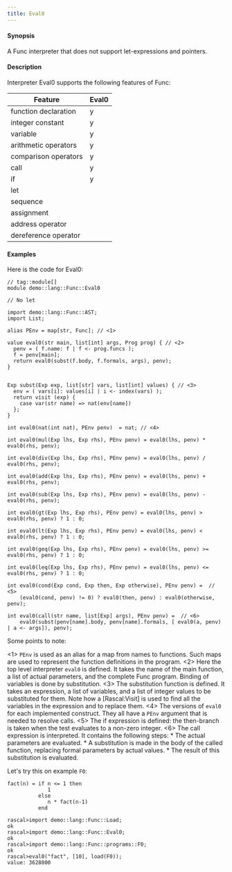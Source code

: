 ```yaml
---
title: Eval0
---
```


#### Synopsis

A Func interpreter that does not support let-expressions and pointers.

#### Description

Interpreter Eval0 supports the following features of Func:


| Feature              | Eval0 |
| --- | --- |
| function declaration | y |
| integer constant     | y |
| variable             | y |
| arithmetic operators | y |
| comparison operators | y |
| call                 | y |
| if                   | y |
| let                  |
| sequence             |
| assignment           |
| address operator     |
| dereference operator |


#### Examples

Here is the code for Eval0:

```rascal
// tag::module[]
module demo::lang::Func::Eval0

// No let

import demo::lang::Func::AST;
import List;

alias PEnv = map[str, Func]; // <1>

value eval0(str main, list[int] args, Prog prog) { // <2>
  penv = ( f.name: f | f <- prog.funcs );
  f = penv[main];
  return eval0(subst(f.body, f.formals, args), penv);
}


Exp subst(Exp exp, list[str] vars, list[int] values) { // <3>
  env = ( vars[i]: values[i] | i <- index(vars) );
  return visit (exp) {
    case var(str name) => nat(env[name])
  };
}

int eval0(nat(int nat), PEnv penv)  = nat; // <4>

int eval0(mul(Exp lhs, Exp rhs), PEnv penv) = eval0(lhs, penv) * eval0(rhs, penv);
    
int eval0(div(Exp lhs, Exp rhs), PEnv penv) = eval0(lhs, penv) / eval0(rhs, penv);
    
int eval0(add(Exp lhs, Exp rhs), PEnv penv) = eval0(lhs, penv) + eval0(rhs, penv);
    
int eval0(sub(Exp lhs, Exp rhs), PEnv penv) = eval0(lhs, penv) - eval0(rhs, penv);
    
int eval0(gt(Exp lhs, Exp rhs), PEnv penv) = eval0(lhs, penv) > eval0(rhs, penv) ? 1 : 0;
    
int eval0(lt(Exp lhs, Exp rhs), PEnv penv) = eval0(lhs, penv) < eval0(rhs, penv) ? 1 : 0;
    
int eval0(geq(Exp lhs, Exp rhs), PEnv penv) = eval0(lhs, penv) >= eval0(rhs, penv) ? 1 : 0;
    
int eval0(leq(Exp lhs, Exp rhs), PEnv penv) = eval0(lhs, penv) <= eval0(rhs, penv) ? 1 : 0;
  
int eval0(cond(Exp cond, Exp then, Exp otherwise), PEnv penv) =  // <5>
    (eval0(cond, penv) != 0) ? eval0(then, penv) : eval0(otherwise, penv);
               
int eval0(call(str name, list[Exp] args), PEnv penv) =  // <6>
    eval0(subst(penv[name].body, penv[name].formals, [ eval0(a, penv) | a <- args]), penv);

```

Some points to note:

<1> `PEnv` is used as an alias for a map from names to functions. Such maps are used to represent the function definitions in the program.
<2> Here the top level interpreter `eval0` is defined. It takes the name of the main function, a list of actual parameters, and the complete Func program. Binding of variables is done by substitution.
<3> The substitution function is defined. It takes an expression, a list of variables, and a list of integer values to be substituted for them. Note how a [Rascal:Visit] is used to find all the variables in the expression and to replace them.
<4> The versions of `eval0` for each implemented construct. They all have a `PEnv` argument that is needed
    to resolve calls.
<5> The if expression is defined: the then-branch is taken when the test evaluates to a non-zero integer.
<6> The call expression is interpreted. It contains the following steps:
    *  The actual parameters are evaluated.
    *  A substitution is made in the body of the called function, replacing formal parameters by actual values.
    *  The result of this substitution is evaluated.


Let's try this on example `F0`:
```rascal
fact(n) = if n <= 1 then
             1 
          else 
             n * fact(n-1)
          end
```

                

```rascal-shell
rascal>import demo::lang::Func::Load;
ok
rascal>import demo::lang::Func::Eval0;
ok
rascal>import demo::lang::Func::programs::F0;
ok
rascal>eval0("fact", [10], load(F0));
value: 3628800
```


